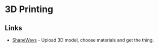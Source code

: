 # 3D Printing
## Links
- [ShapeWays](https://www.shapeways.com/) - Upload 3D model, choose materials and get the thing.